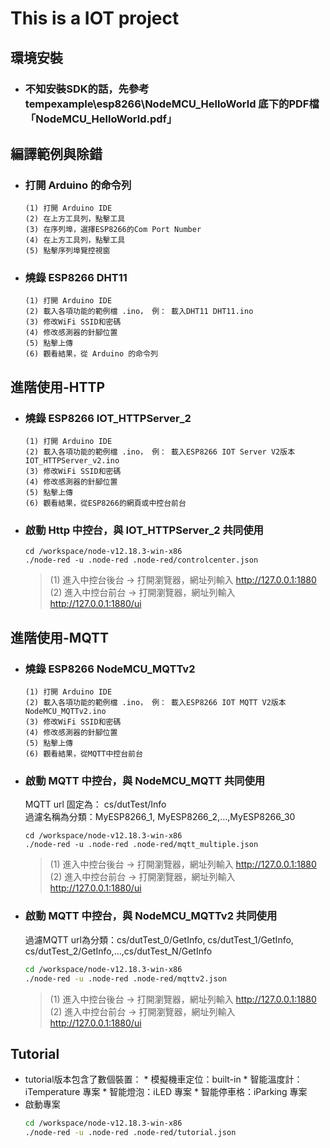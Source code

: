 # This is a IOT project

## 環境安裝
- ### 不知安裝SDK的話，先參考 tempexample\esp8266\NodeMCU_HelloWorld 底下的PDF檔 「NodeMCU_HelloWorld.pdf」

## 編譯範例與除錯
- ### 打開 Arduino 的命令列
     ```
     (1) 打開 Arduino IDE
     (2) 在上方工具列，點擊工具
     (3) 在序列埠，選擇ESP8266的Com Port Number
     (4) 在上方工具列，點擊工具
     (5) 點擊序列埠覽控視窗
     ```

- ### 燒錄 ESP8266 DHT11
     ```
     (1) 打開 Arduino IDE
     (2) 載入各項功能的範例檔 .ino， 例： 載入DHT11 DHT11.ino
     (3) 修改WiFi SSID和密碼
     (4) 修改感測器的針腳位置
     (5) 點擊上傳
     (6) 觀看結果，從 Arduino 的命令列
     ```

## 進階使用-HTTP
- ### 燒錄 ESP8266 IOT_HTTPServer_2
     ```
     (1) 打開 Arduino IDE
     (2) 載入各項功能的範例檔 .ino， 例： 載入ESP8266 IOT Server V2版本 IOT_HTTPServer_v2.ino
     (3) 修改WiFi SSID和密碼
     (4) 修改感測器的針腳位置
     (5) 點擊上傳
     (6) 觀看結果，從ESP8266的網頁或中控台前台
     ```

- ### 啟動 Http 中控台，與 IOT_HTTPServer_2 共同使用
     ```
     cd /workspace/node-v12.18.3-win-x86
     ./node-red -u .node-red .node-red/controlcenter.json
     ```
    > (1) 進入中控台後台 -> 打開瀏覽器，網址列輸入 http://127.0.0.1:1880
    > (2) 進入中控台前台 -> 打開瀏覽器，網址列輸入 http://127.0.0.1:1880/ui


## 進階使用-MQTT
- ### 燒錄 ESP8266 NodeMCU_MQTTv2
     ```
     (1) 打開 Arduino IDE
     (2) 載入各項功能的範例檔 .ino， 例： 載入ESP8266 IOT MQTT V2版本 NodeMCU_MQTTv2.ino
     (3) 修改WiFi SSID和密碼
     (4) 修改感測器的針腳位置
     (5) 點擊上傳
     (6) 觀看結果，從MQTT中控台前台
     ```

- ### 啟動 MQTT 中控台，與 NodeMCU_MQTT 共同使用
     MQTT url 固定為： cs/dutTest/Info<br>
     過濾名稱為分類：MyESP8266_1, MyESP8266_2,...,MyESP8266_30
     ```
     cd /workspace/node-v12.18.3-win-x86
     ./node-red -u .node-red .node-red/mqtt_multiple.json
     ```
     > (1) 進入中控台後台 -> 打開瀏覽器，網址列輸入 http://127.0.0.1:1880
     > (2) 進入中控台前台 -> 打開瀏覽器，網址列輸入 http://127.0.0.1:1880/ui


- ### 啟動 MQTT 中控台，與 NodeMCU_MQTTv2 共同使用
     過濾MQTT url為分類：cs/dutTest_0/GetInfo, cs/dutTest_1/GetInfo, cs/dutTest_2/GetInfo,...,cs/dutTest_N/GetInfo
     ```bash
     cd /workspace/node-v12.18.3-win-x86
     ./node-red -u .node-red .node-red/mqttv2.json
     ```
     > (1) 進入中控台後台 -> 打開瀏覽器，網址列輸入 http://127.0.0.1:1880
     > (2) 進入中控台前台 -> 打開瀏覽器，網址列輸入 http://127.0.0.1:1880/ui

## Tutorial
* tutorial版本包含了數個裝置：
        * 模擬機車定位：built-in
        * 智能溫度計：iTemperature 專案
        * 智能燈泡：iLED 專案
        * 智能停車格：iParking 專案
* 啟動專案
     ```bash
     cd /workspace/node-v12.18.3-win-x86
     ./node-red -u .node-red .node-red/tutorial.json
     ```
